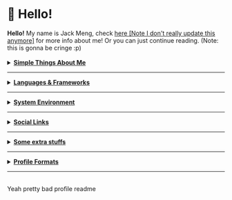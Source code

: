 <h1> 🍵 Hello! </h1>
<a><strong>Hello!</strong> My name is Jack Meng, check <a href="https://exoad.github.io/exoad/mds/Main.html">here [Note I don't really update this anymore]</a>
  for more info about me! Or you can just continue reading. (Note: this is gonna be cringe :p)</a>
<br><br>
<details>
  <summary><strong><u>Simple Things About Me</u></strong></summary>
<h2>Things I do / About me</h2>
<ul>
  <li><strong>Competitive programmer</strong> - currently doing USACO gold. Also do things like CodeForces, GCJ,
    AtCoder, etc..</li>
  <li><strong>My Main (99%) proficient langs: C, Elixir, R, MatLab, TypeScript, C++</strong></li>
  <li><strong>Currently learning: Lisp, Python, Java, M4, asm</strong></li>
  <li><strong>Currently in High School</strong></li>
  <li><strong>Main Orientation: Data Science, ML, Informatics</strong></li>
  <li><strong>What I have mainly created/contributed: <br>1. Yttrius - R + ASM-like OOP Lang<br>2. Darwin (forked) - C++ Machine Learning Framework<br>3. stdxx (Forked)-  extension of the C++ stdlib <br>4. OpenC - Web Assembly with C (although kinda primitive)<br>5. Blender++ - A small implementation of integrating VScode with Blender to form a lite game engine<br>6. ArctiC - (Not-public) A entirely rebuilt version of the original Microsoft Visual Studio Code, removing all telemetry while also adding important features like a simple ML-based coding analysis (similar to a more broken GitHub Copilot), it also includes most of it's GUI being rewritten in C in order to save time and move away from electronJS<br>7. Discord Bot - Although I am less proud of these, I mainly work on Discord Bots using my yAPI wedSDK protocol however I also combined D++ a custom C++ Discord lib<br>Dont</strong></li>
  <li><strong>C is best lang!</strong></li>
</ul>
</details>
<hr>
<details>
  <summary><strong><u>Languages & Frameworks</u></strong></summary>
<h2>Languages & Frameworks & Others</h2>
<p>
  <a href="https://elixir-lang.org/"><img
      src="https://img.shields.io/badge/Elixir-4B275F?style=for-the-badge&logo=elixir&logoColor=white"></a>
  <a href="https://www.oracle.com/java/technologies/"><img
      src="https://img.shields.io/badge/Java-007396?style=for-the-badge&logo=java&logoColor=white"></a>
  <a href="https://en.wikipedia.org/wiki/C_(programming_language)"><img
      src="https://img.shields.io/badge/C-A8B9CC?style=for-the-badge&logo=c&logoColor=white"></a>
  <a href="https://www.cplusplus.com/"><img
      src="https://img.shields.io/badge/C++-00599C?style=for-the-badge&logo=cplusplus&logoColor=white"></a>
  <a href="https://nodejs.org/en/"><img
      src="https://img.shields.io/badge/NodeJS-339933?style=for-the-badge&logo=node.js&logoColor=white"></a>
  <a href="https://clojure.org/"><img
      src="https://img.shields.io/badge/Clojure-5881D8?style=for-the-badge&logo=clojure&logoColor=white"></a>
  <a href="https://www.javascript.com/"><img
      src="https://img.shields.io/badge/JavaScript-F7DF1E?style=for-the-badge&logo=javascript&logoColor=black" alt=""
      srcset=""></a>
  <a href="https://html.spec.whatwg.org/"><img
      src="https://img.shields.io/badge/HTML5-E34F26?style=for-the-badge&logo=html5&logoColor=white"></a>
  <a href="https://gradle.org/"><img
      src="https://img.shields.io/badge/Gradle-02303A?style=for-the-badge&logo=gradle&logoColor=white"></a>
  <a href="https://maven.apache.org/"><img
      src="https://img.shields.io/badge/Apache%20Maven-C71A36?style=for-the-badge&logo=apache%20maven&logoColor=white"></a>
  <a href="https://www.rust-lang.org/"><img
      src="https://img.shields.io/badge/Rust-000000?style=for-the-badge&logo=rust&logoColor=white"></a>
  <a href="https://crystal-lang.org/"><img
      src="https://img.shields.io/badge/Crystal-000000?style=for-the-badge&logo=crystal&logoColor=white"></a>
</p>
  </details>
<hr>
<details>
  <summary><strong><u>System Environment</u></strong></summary>
<h2>My System Environment</h2>
<ul>
  <li><strong>OS: </strong>Manjaro, Arch</li>
  <li><strong>WM: </strong>i3, BSPWM, PLASMA</li>
  <li><strong>Terminal/Shell: </strong>Kitty, Alacritty</li>
  <li><strong>Code Environment: <br>
      <a href="https://code.visualstudio.com/"><img
          src="https://img.shields.io/badge/Visual_Studio_Code-0078D4?style=for-the-badge&logo=visual%20studio%20code&logoColor=white"></a>
      <a href="https://www.jetbrains.com/clion/"><img
          src="https://img.shields.io/badge/CLion-000000?style=for-the-badge&logo=clion&logoColor=white"></a>
      <a href="https://www.gnu.org/software/emacs/"><img
          src="https://img.shields.io/badge/GNU%20Emacs-7F5AB6?style=for-the-badge&logo=gnu%20emacs&logoColor=white"></a>
    </strong>
</ul>
</details>
<hr>
<details>
  <summary><strong><u>Social Links</u></strong></summary>
<h2>Socials</h2>
<p>
  <a href="https://discord.gg/PbJQRT9zQ8"><img
      src="https://img.shields.io/badge/Discord%20Server-5865F2?style=for-the-badge&logo=discord&logoColor=white"></a>
  <a href="http://exoad.github.io/exoad"><img src="https://img.shields.io/badge/Website-00B265?style=for-the-badge"></a>
  <a href="https://www.reddit.com/user/Chunkyfungus123"><img
      src="https://img.shields.io/badge/u/Chunkyfungus123-FF4500?style=for-the-badge&logo=reddit&logoColor=white"></a>
  <a href="https://www.cornell.edu/"><img
      src="https://img.shields.io/badge/arXiv-B31B1B?style=for-the-badge&logo=arXiv&logoColor=white"></a>
  <p>I am also on some other social sites like: LinkedIn, arXiv, etc.</p>
</p>
</details>
<hr>
<details>
  <summary><strong><u>Some extra stuffs</u></strong></summary>
<h2>Stats</h2>
<p>
  <img src="https://github-readme-stats.vercel.app/api?username=exoad&show_icons=true&theme=calm">
  <img src="https://github-readme-stats.vercel.app/api/top-langs/?username=exoad&layout=compact&theme=calm">
  <img src="https://github-profile-trophy.vercel.app/?username=exoad&theme=calm">
</p>
  </details>
<hr>
<details>
  <summary><strong><u>Profile Formats</u></strong></summary>
  <h2>View my profile in other languages!</h2>
  <a href="https://github.com/exoad/exoad/blob/main/README.md">English</a>
  <br>
  <a href="https://github.com/exoad/exoad/blob/main/README_JP.md">Japanese</a>
  <br>
  <a href="https://github.com/exoad/exoad/blob/main/README_CH.md">Chinese</a>
  <hr>
  <h2>View my profile in other formats!</h2>
  <p>Note: not all languages are supported for different file types. <strong>ALL FILE FORMATS ARE INCOMPLETE AND NEEDS FURTHER REVISIONS</strong></p>
  <a href="https://github.com/exoad/exoad/blob/main/README.md">MARKDOWN (html form)<code>.md</code></a>
  <br>
  <a href="https://github.com/exoad/exoad/blob/main/README.odt">OPENDOCUMENT <code>.odt</code></a>
  <br>
  <a href="https://github.com/exoad/exoad/blob/main/README.rtf">RICH TEXT FORMAT <code>.rtf</code></a>
  <br>
</details>
<hr>
<br>
<footer>Yeah pretty bad profile readme</footer>

